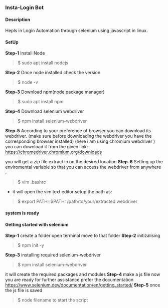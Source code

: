 ### Insta-Login Bot

#### Description
Hepls in Login Automation through selenium using javascript in linux.

#### SetUp 
**Step-1** Install Node
> $ sudo apt install nodejs

**Step-2** Once node installed check the version
> $ node -v 

**Step-3** Download npm(node package manager)
> $ sudo apt install npm

**Step-4** Download selenium webdriver
> $ npm install selenium-webdriver

**Step-5** According to your preference of  browser you can download its webdriver.
(make sure before downloading the webdriver you have the corresponding browser installed)
(here i am using chromium webdriver )
you can download it from the given link:-
https://chromedriver.chromium.org/downloads
 
you will get a zip file extract in on the desired location
**Step-6** Setting up the enviromental variable so that you can access the webdriver from anywhere .
> $ vim .bashrc

- it will open the vim text editor
setup the path as:
> $ export PATH=$PATH: /path/to/your/extracted webdriver
#### system is ready


#### Getting started with selenium
**Step-1** create a folder
open terminal move to that folder
**Step-2** initizalising
> $ npm init -y

**Step-3** installing required selenium-webdriver
> $ npm install selenium-webdriver

it will create the required packages and modules
**Step-4** make a js file
now you are ready for further assistance prefer the documentation
https://www.selenium.dev/documentation/en/getting_started/
**Step-5** once the js file is saved 
> $ node filename
to start the script






